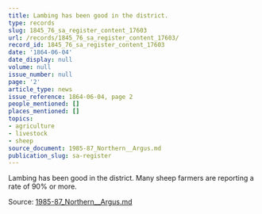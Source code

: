 ```yaml
---
title: Lambing has been good in the district.
type: records
slug: 1845_76_sa_register_content_17603
url: /records/1845_76_sa_register_content_17603/
record_id: 1845_76_sa_register_content_17603
date: '1864-06-04'
date_display: null
volume: null
issue_number: null
page: '2'
article_type: news
issue_reference: 1864-06-04, page 2
people_mentioned: []
places_mentioned: []
topics:
- agriculture
- livestock
- sheep
source_document: 1985-87_Northern__Argus.md
publication_slug: sa-register
---
```


Lambing has been good in the district.  Many sheep farmers are reporting a rate of 90% or more.

Source: [1985-87_Northern__Argus.md](/downloads/markdown/1985-87_Northern__Argus.md)
